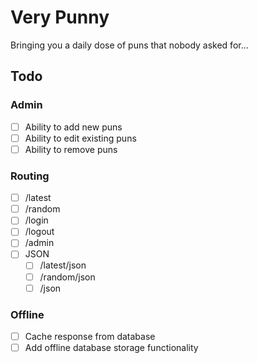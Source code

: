 # Very Punny
Bringing you a daily dose of puns that nobody asked for...  

## Todo

### Admin
- [ ] Ability to add new puns
- [ ] Ability to edit existing puns
- [ ] Ability to remove puns

### Routing
- [ ] /latest
- [ ] /random
- [ ] /login
- [ ] /logout
- [ ] /admin
- [ ] JSON
    - [ ] /latest/json
    - [ ] /random/json
    - [ ] /json

### Offline
- [ ] Cache response from database
- [ ] Add offline database storage functionality
